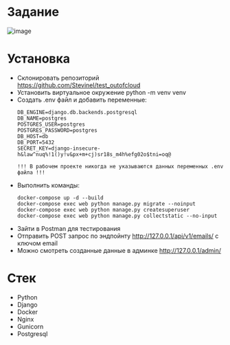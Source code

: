 # Задание
![image](https://user-images.githubusercontent.com/72396348/137326383-b395fc8e-d8f2-4de0-9721-5e607729377a.png)

# Установка
- Склонировать репозиторий https://github.com/Stevinel/test_outofcloud
- Установить виртуальное окружение python -m venv venv
- Создать .env файл и добавить переменные:
   ```
   DB_ENGINE=django.db.backends.postgresql
   DB_NAME=postgres
   POSTGRES_USER=postgres
   POSTGRES_PASSWORD=postgres
   DB_HOST=db
   DB_PORT=5432
   SECRET_KEY=django-insecure-h&law^nuq%!1()y!v&px+m+cj)sr18s_m4h%efg02o$tni=oq@
   
   !!! В рабочем проекте никогда не указываются данных переменных .env файла !!!
   ```
- Выполнить команды:
   ```
   docker-compose up -d --build
   docker-compose exec web python manage.py migrate --noinput
   docker-compose exec web python manage.py createsuperuser
   docker-compose exec web python manage.py collectstatic --no-input
   ```
- Зайти в Postman для тестирования
- Отправить POST запрос по эндпойнту http://127.0.0.1/api/v1/emails/ с ключом email
- Можно смотреть созданные данные в админке http://127.0.0.1/admin/ 

# Стек
- Python
- Django
- Docker
- Nginx
- Gunicorn
- Postgresql
